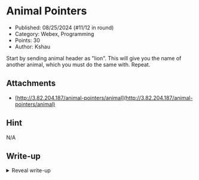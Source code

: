 # Animal Pointers

- Published: 08/25/2024 (#11/12 in round)
- Category: Webex, Programming
- Points: 30
- Author: Kshau

Start by sending animal header as "lion". This will give you the name of another animal, which you must do the same with. Repeat.

## Attachments

- [http://3.82.204.187/animal-pointers/animal](http://3.82.204.187/animal-pointers/animal)

## Hint

N/A

## Write-up

<details>
<summary>Reveal write-up</summary>

Simple challenge where the user needs to submit the header lion and then the page provides us with another header to put as the animal header.

Below is an example solve script to do this:

```python
import requests

url = "http://3.82.204.187/animal-pointers/animal"
starting = "lion"

while True:
    headers = {
        "animal": starting  
    }
    response = requests.get(url, headers=headers)
    starting = response.text 
    print(response.text)


Flag: ```csd{XL20aA6CLOlRAXe6dyTMj}```


</details>

Write-up by [Vipin](https://vipin.xyz)